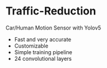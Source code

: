 # Traffic-Reduction
Car/Human Motion Sensor with Yolov5
* Fast and very accurate
* Customizable
* Simple training pipeline
* 24 convolutional layers
